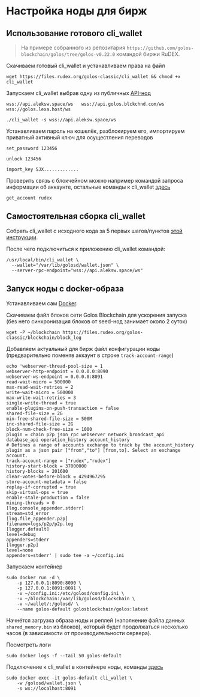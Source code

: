 # Настройка ноды для бирж

## Использование готового cli\_wallet

> На примере собранного из репозитария `https://github.com/golos-blockchain/golos/tree/golos-v0.22.0` командой биржи RuDEX.

Скачиваем готовый cli\_wallet и устанавливаем права на файл

```text
wget https://files.rudex.org/golos-classic/cli_wallet && chmod +x cli_wallet
```

Запускаем cli\_wallet выбрав одну из публичных [API-нод](https://golos.id/nodes)  
  
`wss://api.aleksw.space/ws  
wss://api.golos.blckchnd.com/ws  
wss://golos.lexa.host/ws`

```text
./cli_wallet -s wss://api.aleksw.space/ws
```

Устанавливаем пароль на кошелёк, разблокируем его, импортируем приватный активный ключ для осущестления переводов

```text
set_password 123456

unlock 123456

import_key 5JX.............
```

Проверить связь с блокчейном можно например командой запроса  информации об аккаунте, остальные команды к cli\_wallet [здесь](../../developers/api/cli-wallet.md)

```text
get_account rudex
```

## Самостоятельная сборка cli\_wallet

Собрать cli\_wallet с исходного кода за 5 первых шагов/пунктов [этой инструкции](../../developers/hardforks/hf18_instruction.md#razdel_4-iznachalnaya-ustanovka-blokcheina).

После чего подключиться к приложению cli\_wallet командой:

```text
/usr/local/bin/cli_wallet \
  --wallet="/var/lib/golosd/wallet.json" \
  --server-rpc-endpoint="wss://api.aleksw.space/ws"
```

## Запуск ноды с docker-образа

Устанавливаем сам [Docker](https://wiki.golos.id/witnesses/node/guide#ustanavlivaem-docker).

Скачиваем файл блоков сети Golos Blockchain для ускорения запуска \(без него синхронизация блоков от seed-нод занимает около 2 суток\)

```text
wget -P ~/blockchain https://files.rudex.org/golos-classic/blockchain/block_log
```

Добавляем актуальный для бирж файл конфигурации ноды \(предварительно поменяв аккаунт в строке `track-account-range`\)

```text
echo 'webserver-thread-pool-size = 1
webserver-http-endpoint = 0.0.0.0:8090
webserver-ws-endpoint = 0.0.0.0:8091
read-wait-micro = 500000
max-read-wait-retries = 2
write-wait-micro = 500000
max-write-wait-retries = 3
single-write-thread = true
enable-plugins-on-push-transaction = false
shared-file-size = 2G
min-free-shared-file-size = 500M
inc-shared-file-size = 2G
block-num-check-free-size = 1000
plugin = chain p2p json_rpc webserver network_broadcast_api database_api operation_history account_history
# Defines a range of accounts exchange to track by the account_history plugin as a json pair ["from","to"] [from,to]. Select an exchange account.
track-account-range = ["rudex","rudex"]
history-start-block = 37000000
history-blocks = 201600
clear-votes-before-block = 4294967295
store-account-metadata = false
replay-if-corrupted = true
skip-virtual-ops = true
enable-stale-production = false
mining-threads = 0
[log.console_appender.stderr]
stream=std_error
[log.file_appender.p2p]
filename=logs/p2p/p2p.log
[logger.default]
level=debug
appenders=stderr
[logger.p2p]
level=none
appenders=stderr' | sudo tee -a ~/config.ini
```

Запускаем контейнер

```text
sudo docker run -d \
    -p 127.0.0.1:8090:8090 \
    -p 127.0.0.1:8091:8091 \
    -v ~/config.ini:/etc/golosd/config.ini \
    -v ~/blockchain:/var/lib/golosd/blockchain \
    -v ~/wallet/:/golosd/ \
    --name golos-default golosblockchain/golos:latest
```

Начнётся загрузка образа ноды и реплей \(наполнение файла данных `shared_memory.bin` из блоков\), который будет продолжаться несколько часов \(в зависимости от производительности сервера\). 

Посмотреть логи

```text
sudo docker logs -f --tail 50 golos-default
```

Подключение к cli\_wallet в контейнере ноды, команды [здесь](../../developers/api/cli-wallet.md)

```text
sudo docker exec -it golos-default cli_wallet \
    -w /golosd/wallet.json \
    -s ws://localhost:8091
```


